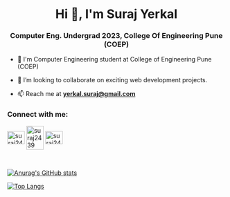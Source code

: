 <h1 align="center">Hi 👋, I'm Suraj Yerkal</h1>
<h3 align="center">Computer Eng. Undergrad 2023, College Of Engineering Pune (COEP)</h3>

- 🔭 I'm Computer Engineering student at College of Engineering Pune (COEP)<br/>

- 👯 I’m looking to collaborate on exciting web development projects.

- 📫 Reach me at **yerkal.suraj@gmail.com**

<h3 align="left">Connect with me:</h3>
<p align="left">
 <a href="https://leetcode.com/suraj2439/" target="blank"><img align="center" src="https://raw.githubusercontent.com/rahuldkjain/github-profile-readme-generator/master/src/images/icons/Social/leet-code.svg" alt="suraj2439" height="30" width="40" /></a>
 <a href="https://auth.geeksforgeeks.org/user/yerkalsuraj/practice/" target="blank"><img align="center" src="https://media.geeksforgeeks.org/wp-content/cdn-uploads/gfg_200x200-min.png" alt="suraj2439" height="55" width="40" /></a>
<a href="https://www.linkedin.com/in/suraj-yerkal-b64251195/" target="blank"><img align="center" src="https://raw.githubusercontent.com/rahuldkjain/github-profile-readme-generator/master/src/images/icons/Social/linked-in-alt.svg" alt="suraj2439" height="30" width="40" />
</p>

<br/>

[![Anurag's GitHub stats](https://github-readme-stats.vercel.app/api?username=suraj2439&show_icons=true&theme=merko)](https://github.com/anuraghazra/github-readme-stats)

[![Top Langs](https://github-readme-stats.vercel.app/api/top-langs/?username=suraj2439&layout=compact&theme=radical&show_icons=true)](https://github.com/anuraghazra/github-readme-stats)


<!--
**suraj2439/suraj2439** is a ✨ _special_ ✨ repository because its `README.md` (this file) appears on your GitHub profile.

Here are some ideas to get you started:

- 🔭 I’m currently working on ...
- 🌱 I’m currently learning ...
- 👯 I’m looking to collaborate on ...
- 🤔 I’m looking for help with ...
- 💬 Ask me about ...
- 📫 How to reach me: ...
- 😄 Pronouns: ...
- ⚡ Fun fact: ...
-->
